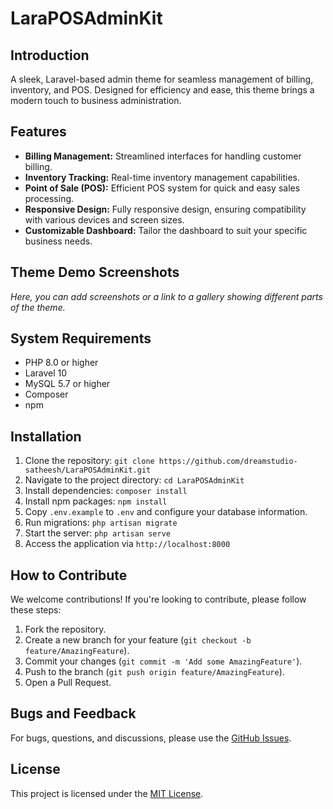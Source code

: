 # LaraPOSAdminKit

## Introduction
A sleek, Laravel-based admin theme for seamless management of billing, inventory, and POS. Designed for efficiency and ease, this theme brings a modern touch to business administration.

## Features
- **Billing Management:** Streamlined interfaces for handling customer billing.
- **Inventory Tracking:** Real-time inventory management capabilities.
- **Point of Sale (POS):** Efficient POS system for quick and easy sales processing.
- **Responsive Design:** Fully responsive design, ensuring compatibility with various devices and screen sizes.
- **Customizable Dashboard:** Tailor the dashboard to suit your specific business needs.

## Theme Demo Screenshots
*Here, you can add screenshots or a link to a gallery showing different parts of the theme.*

## System Requirements
- PHP 8.0 or higher
- Laravel 10
- MySQL 5.7 or higher
- Composer
- npm

## Installation
1. Clone the repository: `git clone https://github.com/dreamstudio-satheesh/LaraPOSAdminKit.git`
2. Navigate to the project directory: `cd LaraPOSAdminKit`
3. Install dependencies: `composer install`
4. Install npm packages: `npm install`
5. Copy `.env.example` to `.env` and configure your database information.
6. Run migrations: `php artisan migrate`
7. Start the server: `php artisan serve`
8. Access the application via `http://localhost:8000`

## How to Contribute
We welcome contributions! If you're looking to contribute, please follow these steps:
1. Fork the repository.
2. Create a new branch for your feature (`git checkout -b feature/AmazingFeature`).
3. Commit your changes (`git commit -m 'Add some AmazingFeature'`).
4. Push to the branch (`git push origin feature/AmazingFeature`).
5. Open a Pull Request.

## Bugs and Feedback
For bugs, questions, and discussions, please use the [GitHub Issues](https://github.com/dreamstudio-satheesh/LaraPOSAdminKit/issues).

## License
This project is licensed under the [MIT License](LICENSE).
